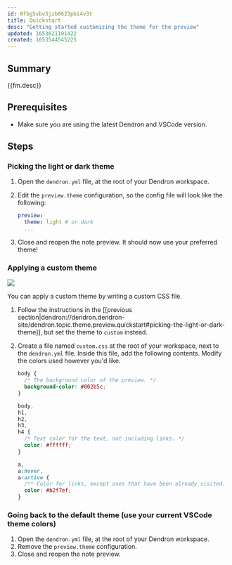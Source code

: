 ```yaml
---
id: 0fbg5vbv5jzb0623pbi4v3t
title: Quickstart
desc: "Getting started customizing the theme for the preview"
updated: 1653621191422
created: 1653544545225
---
```


## Summary

{{fm.desc}}

## Prerequisites

- Make sure you are using the latest Dendron and VSCode version.

## Steps

### Picking the light or dark theme

1. Open the `dendron.yml` file, at the root of your Dendron workspace.
1. Edit the `preview.theme` configuration, so the config file will look like the following:

   ```yaml
   preview:
     theme: light # or dark
     ...
   ```

1. Close and reopen the note preview. It should now use your preferred theme!

### Applying a custom theme

![](https://org-dendron-public-assets.s3.amazonaws.com/images/preview-custom-theme-example.png)

You can apply a custom theme by writing a custom CSS file.

1. Follow the instructions in the [[previous section|dendron://dendron.dendron-site/dendron.topic.theme.preview.quickstart#picking-the-light-or-dark-theme]], but set the theme to `custom` instead.
1. Create a file named `custom.css` at the root of your workspace, next to the `dendron.yml` file. Inside this file, add the following contents. Modify the colors used however you'd like.

   ```css
   body {
     /* The background color of the preview. */
     background-color: #002b5c;
   }

   body,
   h1,
   h2,
   h3,
   h4 {
     /* Text color for the text, not including links. */
     color: #ffffff;
   }

   a,
   a:hover,
   a:active {
     /** Color for links, except ones that have been already visited. */
     color: #b2f7ef;
   }
   ```

### Going back to the default theme (use your current VSCode theme colors)

1. Open the `dendron.yml` file, at the root of your Dendron workspace.
1. Remove the `preview.theme` configuration.
1. Close and reopen the note preview.
